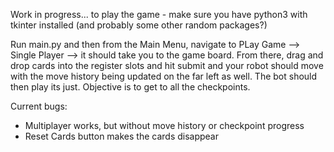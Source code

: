 Work in progress... to play the game - make sure you have python3 with tkinter installed (and probably some other random packages?) 

Run main.py and then from the Main Menu, navigate to PLay Game --> Single Player --> it should take you to the game board. From there, drag and drop cards into the register slots and hit submit and your robot should move with the move history being updated on the far left as well. The bot should then play its just. Objective is to get to all the checkpoints. 

Current bugs: 
- Multiplayer works, but without move history or checkpoint progress
- Reset Cards button makes the cards disappear 


